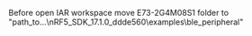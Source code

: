 Before open IAR workspace move E73-2G4M08S1 folder to "path_to...\nRF5_SDK_17.1.0_ddde560\examples\ble_peripheral\"